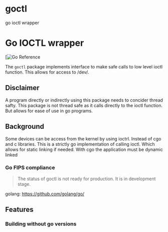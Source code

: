 # goctl
go ioctl wrapper

# Go IOCTL wrapper

[![Go Reference](<link>)

The `goctl` package implements interface to make safe calls to low level ioctl function.  This allows for access to /dev/<devices>.


## Disclaimer

A program directly or indirectly using this package needs to concider thread safty.  This package is not thread safe as it calls directly to the ioctl function.
But allows for ease of use in go programs.  

## Background

Some devices can be access from the kernel by using ioctrl.  Instead of cgo and c libraries.  This is a strictly go implementation of calling ioctl.  Which allows for static linking if needed.
With cgo the application must be dynamic linked

### Go FIPS compliance

> The status of goctl is not ready for production.  It is in development stage.

golang: https://github.com/golang/go/

## Features

### Building without go versions

